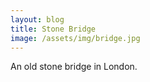 ```yaml
---
layout: blog
title: Stone Bridge
image: /assets/img/bridge.jpg
---
```

An old stone bridge in London.